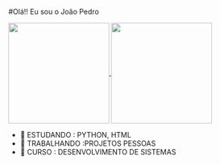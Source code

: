 #Olá!! Eu sou o João Pedro


<a href="https://github.com/Joao-Pedro-Mendess/github-readme-stats/&theme=tokyonight&show_icons=true">
  <img height=200 align="center" src="https://github-readme-stats.vercel.app/api?username=Joao-Pedro-Mendess&theme=tokyonight&show_icons=true" />
</a>
<a href="https://github.com/Joao-Pedro-Mendess/convoychat">
  <img height=200 align="center" src="https://github-readme-stats.vercel.app/api/top-langs?username=Joao-Pedro-Mendess&layout=compact&langs_count=8&card_width=320&theme=tokyonight" />
</a>




- 🔭 ESTUDANDO : PYTHON, HTML
- 🌱 TRABALHANDO :PROJETOS PESSOAS
- 👯 CURSO : DESENVOLVIMENTO DE SISTEMAS

